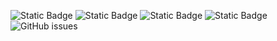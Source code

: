 ![Static Badge](https://img.shields.io/badge/blacklists-61-000000) ![Static Badge](https://img.shields.io/badge/blacklisted-3000107-cc0000) ![Static Badge](https://img.shields.io/badge/whitelisted-2254-00CC00) ![Static Badge](https://img.shields.io/badge/streaming_blacklist-28107-000000) ![GitHub issues](https://img.shields.io/github/issues/fabriziosalmi/blacklists)
